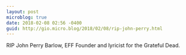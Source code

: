 ```yaml
---
layout: post
microblog: true
date: 2018-02-08 02:56 -0400
guid: http://gio.micro.blog/2018/02/08/rip-john-perry.html
---
```

RIP John Perry Barlow, EFF Founder and lyricist for the Grateful Dead.
